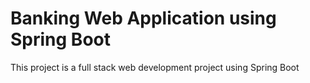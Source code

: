 # Banking Web Application using Spring Boot
This project is a full stack web development project using Spring Boot
